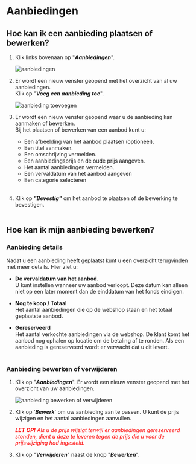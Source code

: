 # Aanbiedingen

## Hoe kan ik een aanbieding plaatsen of bewerken?

1.  Klik links bovenaan op "**_Aanbiedingen_**".

    <img src="https://raw.githubusercontent.com/teamforus/manuals/master/img/manual-aanbieder-aanbiedingen.png" alt="aanbiedingen"  style="max-width:300px">

1.  Er wordt een nieuw venster geopend met het overzicht van al uw aanbiedingen.<br>
Klik op "**_Voeg een aanbieding toe_**".

    <img src="https://raw.githubusercontent.com/teamforus/manuals/master/img/manual-aanbieder-aanbieding-toevoegen.png" alt="aanbieding toevoegen" style="max-width:500px">

1.  Er wordt een nieuw venster geopend waar u de aanbieding kan aanmaken of bewerken.<br>
Bij het plaatsen of bewerken van een aanbod kunt u:
    *  Een afbeelding van het aanbod plaatsen (optioneel).
    *  Een titel aanmaken.
    *  Een omschrijving vermelden.
    *  Een aanbiedingsprijs en de oude prijs aangeven.
    *  Het aantal aanbiedingen vermelden.
    *  Een vervaldatum van het aanbod aangeven
    *  Een categorie selecteren  
&nbsp;  
1.  Klik op **_"Bevestig"_** om het aanbod te plaatsen of de bewerking te bevestigen.<br>&nbsp;

## Hoe kan ik mijn aanbieding bewerken?

### Aanbieding details
Nadat u een aanbieding heeft geplaatst kunt u een overzicht terugvinden met meer details. Hier ziet u:

- **De vervaldatum van het aanbod.**<br>
    U kunt instellen wanneer uw aanbod verloopt. Deze datum kan alleen niet op een later moment dan de einddatum van het fonds eindigen.

- **Nog te koop / Totaal**<br>
    Het aantal aanbiedingen die op de webshop staan en het totaal geplaatste aanbod.

- **Gereserveerd**<br>
    Het aantal verkochte aanbiedingen via de webshop. De klant komt het aanbod nog ophalen op locatie  om de betaling af te ronden. Als een aanbieding is gereserveerd wordt er verwacht dat u dit levert.
<br>&nbsp;

### Aanbieding bewerken of verwijderen

1.  Klik op "**_Aanbiedingen_**". Er wordt een nieuw venster geopend met het overzicht van uw aanbiedingen.

    <img src="https://raw.githubusercontent.com/teamforus/manuals/master/img/manual-aanbieder-aanbieding-bewerken.png" alt="aanbieding bewerken of verwijderen" style="max-width:500px">

1.  Klik op '**_Bewerk_**' om uw aanbieding aan te passen. U kunt de prijs wijzigen en het aantal aanbiedingen aanvullen.

    <span style="color:red;font-style:italic;font-weight:bold">LET OP!</span> <span style="color:red;font-style:italic">Als u de prijs wijzigt terwijl er aanbiedingen gereserveerd stonden, dient u deze te leveren tegen de prijs die u voor de prijswijziging had ingesteld.</span>

1.  Klik op "**_Verwijderen_**" naast de knop "**_Bewerken_**".
&nbsp;
